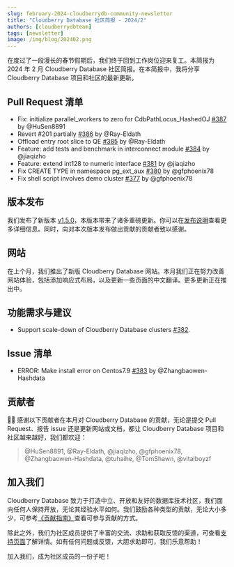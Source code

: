```yaml
---
slug: february-2024-cloudberrydb-community-newsletter
title: "Cloudberry Database 社区简报 - 2024/2"
authors: [cloudberrydbteam]
tags: [newsletter]
image: /img/blog/202402.png
---
```


在度过了一段漫长的春节假期后，我们终于回到工作岗位迎来复工。本简报为 2024 年 2 月 Cloudberry Database 社区简报。在本简报中，我将分享 Cloudberry Database 项目和社区的最新更新。

<!-- truncate -->

## Pull Request 清单

- Fix: initialize parallel_workers to zero for CdbPathLocus_HashedOJ [#387](https://github.com/cloudberrydb/cloudberrydb/pull/387) by @HuSen8891
- Revert #201 partially [#386](https://github.com/cloudberrydb/cloudberrydb/pull/386) by @Ray-Eldath
- Offload entry root slice to QE [#385](https://github.com/cloudberrydb/cloudberrydb/pull/385) by @Ray-Eldath
- Feature: add tests and benchmark in interconnect module [#384](https://github.com/cloudberrydb/cloudberrydb/pull/384) by @jiaqizho
- Feature: extend int128 to numeric interface [#381](https://github.com/cloudberrydb/cloudberrydb/pull/381) by @jiaqizho
- Fix CREATE TYPE in namespace pg_ext_aux [#380](https://github.com/cloudberrydb/cloudberrydb/pull/380) by @gfphoenix78
- Fix shell script involves demo cluster [#377](https://github.com/cloudberrydb/cloudberrydb/pull/377) by @gfphoenix78

## 版本发布

我们发布了新版本 [v1.5.0](https://github.com/cloudberrydb/cloudberrydb/releases/tag/v1.5.0)，本版本带来了诸多重磅更新。你可以在[发布说明](https://cloudberrydb.org/docs/releases/release-1.5.0)查看更多详细信息。同时，向对本次版本发布做出贡献的贡献者致以感谢。

## 网站

在上个月，我们推出了新版 Cloudberry Database 网站。本月我们正在努力改善网站体验，包括添加响应式布局，以及更新一些页面的中文翻译。更多更新正在推出中。

## 功能需求与建议

- Support scale-down of Cloudberry Database clusters [#382](https://github.com/orgs/cloudberrydb/discussions/382).

## Issue 清单

- ERROR: Make install error on Centos7.9 [#383](https://github.com/cloudberrydb/cloudberrydb/issues/383) by @Zhangbaowen-Hashdata

## 贡献者

🎈️🎊️ 感谢以下贡献者在本月对 Cloudberry Database 的贡献，无论是提交 Pull Request、报告 issue 还是更新网站或文档，都让 Cloudberry Database 项目和社区越来越好，我们都欢迎：

> @HuSen8891, @Ray-Eldath, @jiaqizho, @gfphoenix78, @Zhangbaowen-Hashdata, @tuhaihe, @TomShawn, @vitalboyzf

## 加入我们

Cloudberry Database 致力于打造中立、开放和友好的数据库技术社区，我们面向任何人保持开放，无论其经验水平如何。我们鼓励各种类型的贡献，无论大小多少，可参考[《贡献指南》](https://cloudberrydb.org/contribute/how-to-contribute)查看可参与贡献的方式。

除此之外，我们为社区成员提供了丰富的交流、求助和获取反馈的渠道，可查看[支持页面](https://cloudberrydb.org/support)了解详情。如有任何问题或反馈，大胆求助即可，我们乐意帮助！

加入我们，成为社区成员的一份子吧！